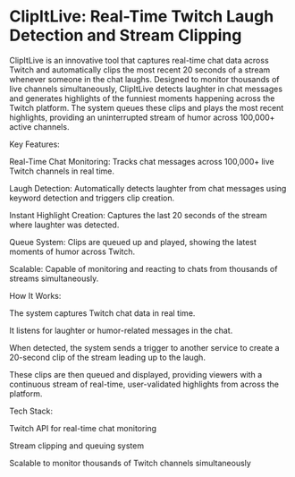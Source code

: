 # ClipItLive: Real-Time Twitch Laugh Detection and Stream Clipping

ClipItLive is an innovative tool that captures real-time chat data across Twitch and automatically clips the most recent 20 seconds of a stream whenever someone in the chat laughs. Designed to monitor thousands of live channels simultaneously, ClipItLive detects laughter in chat messages and generates highlights of the funniest moments happening across the Twitch platform. The system queues these clips and plays the most recent highlights, providing an uninterrupted stream of humor across 100,000+ active channels.

Key Features:

Real-Time Chat Monitoring: Tracks chat messages across 100,000+ live Twitch channels in real time.

Laugh Detection: Automatically detects laughter from chat messages using keyword detection and triggers clip creation.

Instant Highlight Creation: Captures the last 20 seconds of the stream where laughter was detected.

Queue System: Clips are queued up and played, showing the latest moments of humor across Twitch.

Scalable: Capable of monitoring and reacting to chats from thousands of streams simultaneously.

How It Works:

The system captures Twitch chat data in real time.

It listens for laughter or humor-related messages in the chat.

When detected, the system sends a trigger to another service to create a 20-second clip of the stream leading up to the laugh.

These clips are then queued and displayed, providing viewers with a continuous stream of real-time, user-validated highlights from across the platform.

Tech Stack:

Twitch API for real-time chat monitoring

Stream clipping and queuing system

Scalable to monitor thousands of Twitch channels simultaneously
